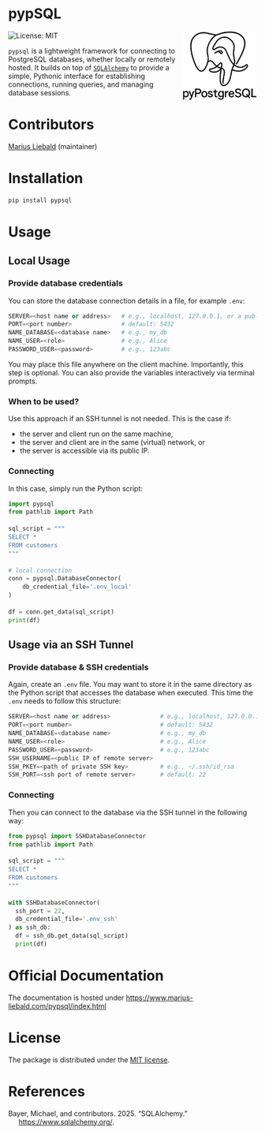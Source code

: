 # pypSQL


<a href="https://www.marius-liebald.com/pypsql/index.html" style="float:right; margin-left:10px;">
<img src="_static/img/pypsql_logo_dark.png" style="height:139px !important; width:auto !important;" alt="pypsql utilities website" />
</a>

<!-- badges: start -->

![License: MIT](https://img.shields.io/badge/License-MIT-blue.svg)
<!-- badges: end -->

`pypsql` is a lightweight framework for connecting to PostgreSQL
databases, whether locally or remotely hosted. It builds on top of
[`SQLAlchemy`](https://www.sqlalchemy.org/) to provide a simple,
Pythonic interface for establishing connections, running queries, and
managing database sessions.

# Contributors

[Marius Liebald](https://www.marius-liebald.de) (maintainer)

# Installation

``` bash
pip install pypsql
```

# Usage

## Local Usage

### Provide database credentials

You can store the database connection details in a file, for example
`.env`:

``` python
SERVER=<host name or address>   # e.g., localhost, 127.0.0.1, or a public IP
PORT=<port number>              # default: 5432
NAME_DATABASE=<database name>   # e.g., my_db
NAME_USER=<role>                # e.g., Alice
PASSWORD_USER=<password>        # e.g., 123abc
```

You may place this file anywhere on the client machine. Importantly,
this step is optional. You can also provide the variables interactively
via terminal prompts.

### When to be used?

Use this approach if an SSH tunnel is not needed. This is the case if:

- the server and client run on the same machine,
- the server and client are in the same (virtual) network, or
- the server is accessible via its public IP.

### Connecting

In this case, simply run the Python script:

``` python
import pypsql
from pathlib import Path

sql_script = """
SELECT *
FROM customers
"""

# local connection
conn = pypsql.DatabaseConnector(
    db_credential_file='.env_local'
)

df = conn.get_data(sql_script)
print(df)
```

## Usage via an SSH Tunnel

### Provide database & SSH credentials

Again, create an `.env` file. You may want to store it in the same
directory as the Python script that accesses the database when executed.
This time the `.env` needs to follow this structure:

``` python
SERVER=<host name or address>              # e.g., localhost, 127.0.0.1
PORT=<port number>                         # default: 5432
NAME_DATABASE=<database name>              # e.g., my_db
NAME_USER=<role>                           # e.g., Alice
PASSWORD_USER=<password>                   # e.g., 123abc
SSH_USERNAME=<public IP of remote server>
SSH_PKEY=<path of private SSH key>         # e.g., ~/.ssh/id_rsa
SSH_PORT=<ssh port of remote server>       # default: 22
```

### Connecting

Then you can connect to the database via the SSH tunnel in the following
way:

``` python
from pypsql import SSHDatabaseConnector
from pathlib import Path

sql_script = """
SELECT *
FROM customers
"""

with SSHDatabaseConnector(
  ssh_port = 22,
  db_credential_file='.env_ssh'
) as ssh_db:    
  df = ssh_db.get_data(sql_script)
  print(df)
```

# Official Documentation

The documentation is hosted under
<https://www.marius-liebald.com/pypsql/index.html>

# License

The package is distributed under the <a href="LICENSE.html">MIT license</a>.

# References

<div id="refs" class="references csl-bib-body hanging-indent"
entry-spacing="0">

<div id="ref-sqlalchemy2025" class="csl-entry">

Bayer, Michael, and contributors. 2025. “SQLAlchemy.”
<https://www.sqlalchemy.org/>.

</div>

</div>
